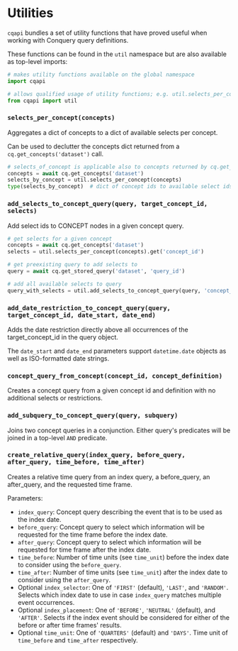 # Utilities

`cqapi` bundles a set of utility functions that have proved useful when working with Conquery query definitions.

These functions can be found in the `util` namespace but are also available as top-level imports:
```python
# makes utility functions available on the global namespace
import cqapi

# allows qualified usage of utility functions; e.g. util.selects_per_concept(concepts)
from cqapi import util
```

### `selects_per_concept(concepts)`

Aggregates a dict of concepts to a dict of available selects per concept.

Can be used to declutter the concepts dict returned from a `cq.get_concepts('dataset')` call.

```python
# selects_of_concept is applicable also to concepts returned by cq.get_concept('dataset', 'specific_concept')
concepts = await cq.get_concepts('dataset')
selects_by_concept = util.selects_per_concept(concepts)
type(selects_by_concept)  # dict of concept ids to available select ids for said concept 
```

### `add_selects_to_concept_query(query, target_concept_id, selects)`

Add select ids to CONCEPT nodes in a given concept query.

```python
# get selects for a given concept
concepts = await cq.get_concepts('dataset')
selects = util.selects_per_concept(concepts).get('concept_id')

# get preexisting query to add selects to
query = await cq.get_stored_query('dataset', 'query_id')

# add all available selects to query
query_with_selects = util.add_selects_to_concept_query(query, 'concept_id', selects)
```

### `add_date_restriction_to_concept_query(query, target_concept_id, date_start, date_end)`

Adds the date restriction directly above all occurrences of the target_concept_id in the query object.

The `date_start` and `date_end` parameters support `datetime.date` objects as well as ISO-formatted date strings.

### `concept_query_from_concept(concept_id, concept_definition)`

Creates a concept query from a given concept id and definition with no additional selects or restrictions.

### `add_subquery_to_concept_query(query, subquery)`

Joins two concept queries in a conjunction. Either query's predicates will be joined in a top-level `AND` predicate.

### `create_relative_query(index_query, before_query, after_query, time_before, time_after)`

Creates a relative time query from an index query, a before_query, an after_query, and the requested time frame.

Parameters:
* `index_query`: Concept query describing the event that is to be used as the index date.
* `before_query`: Concept query to select which information will be requested for the time frame before the index
   date.
* `after_query`: Concept query to select which information will be requested for time frame after the index date.
* `time_before`: Number of time units (see `time_unit`) before the index date to consider using the `before_query`.
* `time_after`: Number of time units (see `time_unit`) after the index date to consider using the `after_query`.
* Optional `index_selector`: One of `'FIRST'` (default), `'LAST'`, and `'RANDOM'`. Selects which index date to use in
  case `index_query` matches multiple event occurrences.
* Optional `index_placement`: One of `'BEFORE'`, `'NEUTRAL'` (default), and `'AFTER'`. Selects if the index event
  should be considered for either of the before or after time frames' results.
* Optional `time_unit`: One of `'QUARTERS'` (default) and `'DAYS'`. Time unit of `time_before` and `time_after`
  respectively.
